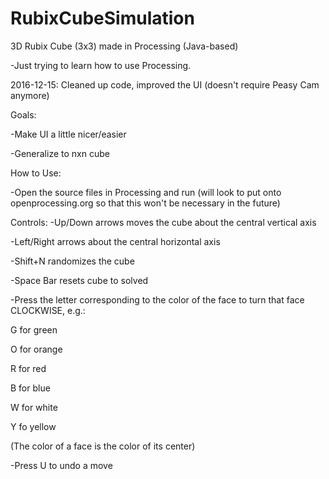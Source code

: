 # RubixCubeSimulation
3D Rubix Cube (3x3) made in Processing (Java-based)

-Just trying to learn how to use Processing.

2016-12-15: Cleaned up code, improved the UI (doesn't require Peasy Cam anymore)

Goals:

-Make UI a little nicer/easier

-Generalize to nxn cube

How to Use:

-Open the source files in Processing and run (will look to put onto openprocessing.org so that this won't be necessary in the future)

Controls:
-Up/Down arrows moves the cube about the central vertical axis

-Left/Right arrows about the central horizontal axis

-Shift+N randomizes the cube

-Space Bar resets cube to solved

-Press the letter corresponding to the color of the face to turn that face CLOCKWISE, e.g.:

G for green

O for orange

R for red

B for blue

W for white

Y fo yellow

(The color of a face is the color of its center)

-Press U to undo a move
